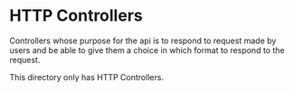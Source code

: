 # HTTP Controllers
Controllers whose purpose for the api is to respond to request made
by users and be able to give them a choice in which format to respond to the request.

This directory only has HTTP Controllers.